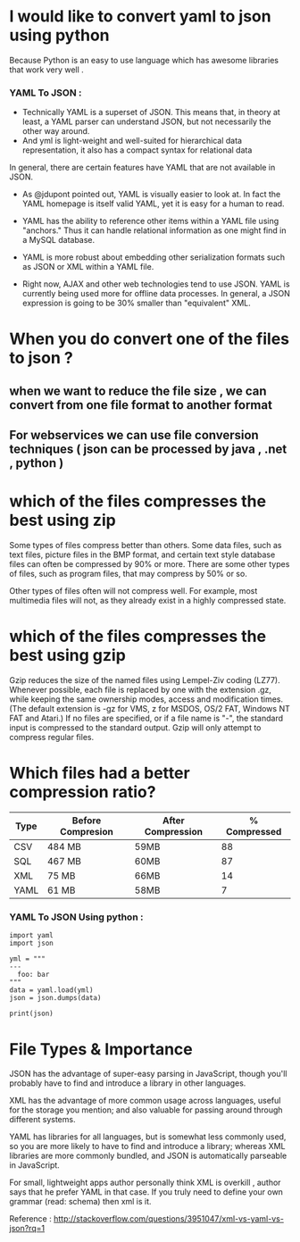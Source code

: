 
# I would like to convert   yaml to json using python 


Because Python is an easy to use language which has awesome libraries that work very well . 

### YAML To JSON : 


* Technically YAML is a superset of JSON. This means that, in theory at least, a YAML parser can understand JSON, but not necessarily the other way around.
* And   yml is light-weight and well-suited for hierarchical data representation, it also has a compact syntax for relational data

 In general, there are certain features have  YAML that are not available in JSON.

* As @jdupont pointed out, YAML is visually easier to look at. In fact the YAML homepage is itself valid YAML, yet it is easy for a human to read.

* YAML has the ability to reference other items within a YAML file using "anchors." Thus it can handle relational information as one might find in a MySQL database.

* YAML is more robust about embedding other serialization formats such as JSON or XML within a YAML file.                          
* Right now, AJAX and other web technologies tend to use JSON. YAML is currently being used more for offline data processes.
 In general, a JSON expression is going to be 30% smaller than "equivalent" XML. 

# When you do convert one of the files to json ? 
   ## when we want to reduce the file size ,  we can convert from one file format to another format
   ## For webservices we can use file conversion techniques ( json can be processed by java , .net , python )
 
   
 
 
# which of the files compresses the best using zip 

Some types of files compress better than others. Some data files, such as text files, picture files in the BMP format, and certain text style database files can often be compressed by 90% or more. There are some other types of files, such as program files, that may compress by 50% or so.

Other types of files often will not compress well. For example, most multimedia files will not, as they already exist in a highly compressed state.


# which of the files compresses the best using gzip

Gzip reduces the size of the named files using Lempel-Ziv coding (LZ77). Whenever possible, each file is replaced by one with the extension .gz, while keeping the same ownership modes, access and modification times. (The default extension is -gz for VMS, z for MSDOS, OS/2 FAT, Windows NT FAT and Atari.) If no files are specified, or if a file name is "-", the standard input is compressed to the standard output. Gzip will only attempt to compress regular files.


# Which files had a better compression ratio?

 
|  Type |  Before Compresion| After Compression      | % Compressed  |  
|	---	|  ---				|		---				 |	   ---		 |	
|  CSV  |  484 MB 			|		59MB  			 | 		88		 | 
|  SQL  |  467 MB 			|		60MB  			 | 		87	 | 
|  XML  |  75 MB 			|		66MB  			 | 		14		 | 
|  YAML |  61 MB 			|		58MB  			 | 		7		 |


### YAML To JSON Using python  : 

~~~
import yaml
import json
 
yml = """
---
  foo: bar
"""
data = yaml.load(yml)
json = json.dumps(data)
 
print(json)
~~~






# File Types & Importance  

JSON has the advantage of super-easy parsing in JavaScript, though you'll probably have to find and introduce a library in other languages.

XML has the advantage of more common usage across languages, useful for the storage you mention; and also valuable for passing around through different systems.

YAML has libraries for all languages, but is somewhat less commonly used, so you are more likely to have to find and introduce a library; whereas XML libraries are more commonly bundled, and JSON is automatically parseable in JavaScript.

For small, lightweight apps author  personally think XML is overkill , author  says that he  prefer YAML in that case. If you truly need to define your own grammar (read: schema) then xml is it.

Reference : http://stackoverflow.com/questions/3951047/xml-vs-yaml-vs-json?rq=1






